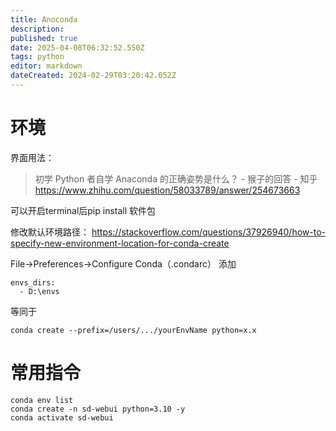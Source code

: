 ```yaml
---
title: Anoconda
description: 
published: true
date: 2025-04-08T06:32:52.550Z
tags: python
editor: markdown
dateCreated: 2024-02-29T03:20:42.052Z
---
```


# 环境
界面用法：
>初学 Python 者自学 Anaconda 的正确姿势是什么？ - 猴子的回答 - 知乎
>https://www.zhihu.com/question/58033789/answer/254673663

可以开启terminal后pip install 软件包

修改默认环境路径：
https://stackoverflow.com/questions/37926940/how-to-specify-new-environment-location-for-conda-create

File->Preferences->Configure Conda（.condarc）
添加
```
envs_dirs:
  - D:\envs
```
等同于
```
conda create --prefix=/users/.../yourEnvName python=x.x
```

# 常用指令
```
conda env list
conda create -n sd-webui python=3.10 -y
conda activate sd-webui
```